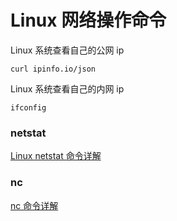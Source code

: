 # Linux 网络操作命令

Linux 系统查看自己的公网 ip

```
curl ipinfo.io/json
```

Linux 系统查看自己的内网 ip

```
ifconfig
```

### netstat

[Linux netstat 命令详解](https://www.cnblogs.com/ggjucheng/archive/2012/01/08/2316661.html)

### nc

[nc 命令详解](https://wangchujiang.com/linux-command/c/nc.html)

